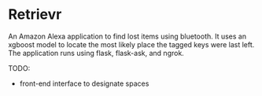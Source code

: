# Retrievr

An Amazon Alexa application to find lost items using bluetooth. It uses an xgboost model to locate the most likely place
the tagged keys were last left. The application runs using flask, flask-ask, and ngrok.

TODO:
* front-end interface to designate spaces

